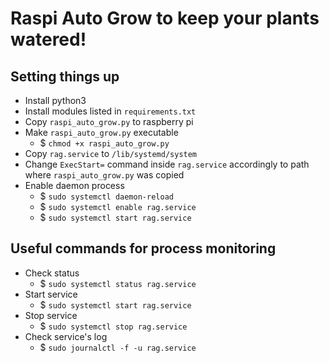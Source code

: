 # Raspi Auto Grow to keep your plants watered! 

## Setting things up

* Install python3
* Install modules listed in `requirements.txt`
* Copy `raspi_auto_grow.py` to raspberry pi
* Make `raspi_auto_grow.py` executable
    * $ `chmod +x raspi_auto_grow.py`
* Copy `rag.service` to `/lib/systemd/system`
* Change `ExecStart=` command inside `rag.service` accordingly to path where `raspi_auto_grow.py` was copied
* Enable daemon process
    * $ `sudo systemctl daemon-reload`
    * $ `sudo systemctl enable rag.service`
    * $ `sudo systemctl start rag.service`

## Useful commands for process monitoring

* Check status
    * $ `sudo systemctl status rag.service`
* Start service
    * $ `sudo systemctl start rag.service`
* Stop service
    * $ `sudo systemctl stop rag.service`
* Check service's log
    * $ `sudo journalctl -f -u rag.service`